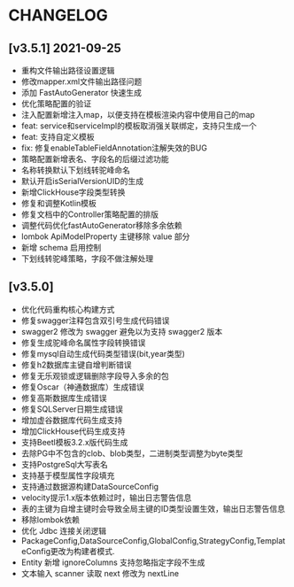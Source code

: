 ﻿# CHANGELOG

## [v3.5.1] 2021-09-25

- 重构文件输出路径设置逻辑
- 修改mapper.xml文件输出路径问题
- 添加 FastAutoGenerator 快速生成
- 优化策略配置的验证
- 注入配置新增注入map，以便支持在模板渲染内容中使用自己的map
- feat: service和serviceImpl的模板取消强关联绑定，支持只生成一个
- feat: 支持自定义模板
- fix: 修复enableTableFieldAnnotation注解失效的BUG
- 策略配置新增表名、字段名的后缀过滤功能
- 名称转换默认下划线转驼峰命名
- 默认开启isSerialVersionUID的生成
- 新增ClickHouse字段类型转换
- 修复和调整Kotlin模板
- 修复文档中的Controller策略配置的排版
- 调整代码优化fastAutoGenerator移除多余依赖
- lombok ApiModelProperty 主键移除 value 部分
- 新增 schema 启用控制
- 下划线转驼峰策略，字段不做注解处理


## [v3.5.0]

- 优化代码重构核心构建方式
- 修复swagger注释包含双引号生成代码错误
- swagger2 修改为 swagger 避免以为支持 swagger2 版本
- 修复生成驼峰命名属性字段转换错误
- 修复mysql自动生成代码类型错误(bit,year类型)
- 修复h2数据库主键自增判断错误
- 修复无乐观锁或逻辑删除字段导入多余的包
- 修复Oscar（神通数据库）生成错误
- 修复高斯数据库生成错误
- 修复SQLServer日期生成错误
- 增加虚谷数据库代码生成支持
- 增加ClickHouse代码生成支持
- 支持Beetl模板3.2.x版代码生成
- 去除PG中不包含的clob、blob类型，二进制类型调整为byte类型
- 支持PostgreSql大写表名
- 支持基于模型属性字段填充
- 支持通过数据源构建DataSourceConfig
- velocity提示1.x版本依赖过时，输出日志警告信息
- 表的主键为自增主键时会导致全局主键的ID类型设置生效，输出日志警告信息
- 移除lombok依赖
- 优化 Jdbc 连接关闭逻辑
- PackageConfig,DataSourceConfig,GlobalConfig,StrategyConfig,TemplateConfig更改为构建者模式.
- Entity 新增 ignoreColumns 支持忽略指定字段不生成
- 文本输入 scanner 读取 next 修改为 nextLine

